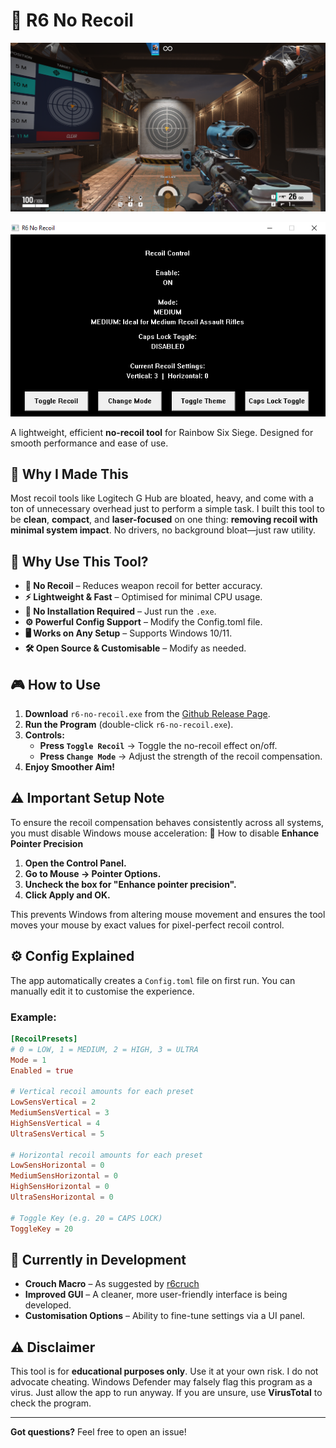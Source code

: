 # 🎯 R6 No Recoil

![Preview](website/public/image.png)

<div align="center">
    <a href="https://github.com/Harry-Hopkinson/R6-No-Recoil/releases/latest">
        <img src="https://raw.githubusercontent.com/Harry-Hopkinson/R6-No-Recoil/master/website/public/app.png" alt="App Preview" width="750px">
    </a>
</div>

A lightweight, efficient **no-recoil tool** for Rainbow Six Siege. Designed for smooth performance and ease of use.

## 🧠 Why I Made This

Most recoil tools like Logitech G Hub are bloated, heavy, and come with a ton of unnecessary overhead just to perform a simple task. I built this tool to be **clean**, **compact**, and **laser-focused** on one thing: **removing recoil with minimal system impact**. No drivers, no background bloat—just raw utility.

## 🚀 Why Use This Tool?

- **📌 No Recoil** – Reduces weapon recoil for better accuracy.
- **⚡ Lightweight & Fast** – Optimised for minimal CPU usage.
- **🔧 No Installation Required** – Just run the `.exe`.
- **⚙️ Powerful Config Support** – Modify the Config.toml file.
- **🖥️ Works on Any Setup** – Supports Windows 10/11.
- **🛠️ Open Source & Customisable** – Modify as needed.

## 🎮 How to Use

1. **Download** `r6-no-recoil.exe` from the [Github Release Page](https://github.com/Harry-Hopkinson/R6-No-Recoil/releases/latest).
2. **Run the Program** (double-click `r6-no-recoil.exe`).
3. **Controls:**
   - **Press `Toggle Recoil`** → Toggle the no-recoil effect on/off.
   - **Press `Change Mode`** → Adjust the strength of the recoil compensation.
4. **Enjoy Smoother Aim!**

## ⚠️ Important Setup Note

To ensure the recoil compensation behaves consistently across all systems, you must disable Windows mouse acceleration:
🔧 How to disable **Enhance Pointer Precision**

1. **Open the Control Panel.**
2. **Go to Mouse → Pointer Options.**
3. **Uncheck the box for "Enhance pointer precision".**
4. **Click Apply and OK.**

This prevents Windows from altering mouse movement and ensures the tool moves your mouse by exact values for pixel-perfect recoil control.

## ⚙️ Config Explained

The app automatically creates a `Config.toml` file on first run. You can manually edit it to customise the experience.

### Example:

```toml
[RecoilPresets]
# 0 = LOW, 1 = MEDIUM, 2 = HIGH, 3 = ULTRA
Mode = 1
Enabled = true

# Vertical recoil amounts for each preset
LowSensVertical = 2
MediumSensVertical = 3
HighSensVertical = 4
UltraSensVertical = 5

# Horizontal recoil amounts for each preset
LowSensHorizontal = 0
MediumSensHorizontal = 0
HighSensHorizontal = 0
UltraSensHorizontal = 0

# Toggle Key (e.g. 20 = CAPS LOCK)
ToggleKey = 20
```

## 🚧 Currently in Development

- **Crouch Macro** – As suggested by [r6cruch](https://github.com/Harry-Hopkinson/R6-No-Recoil/issues/1)
- **Improved GUI** – A cleaner, more user-friendly interface is being developed.
- **Customisation Options** – Ability to fine-tune settings via a UI panel.

## ⚠️ Disclaimer

This tool is for **educational purposes only**. Use it at your own risk. I do not advocate cheating.
Windows Defender may falsely flag this program as a virus. Just allow the app to run anyway. If you are unsure, use **VirusTotal** to check the program.

---

**Got questions?** Feel free to open an issue!
